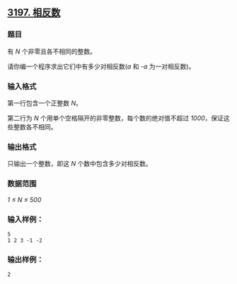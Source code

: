 ## [3197. 相反数](https://www.acwing.com/problem/content/3200/)

### 题目

有 *N* 个非零且各不相同的整数。

请你编一个程序求出它们中有多少对相反数(*a* 和 *-a* 为一对相反数)。

### 输入格式

第一行包含一个正整数 *N*。

第二行为 *N* 个用单个空格隔开的非零整数，每个数的绝对值不超过 *1000*，保证这些整数各不相同。

### 输出格式

只输出一个整数，即这 *N* 个数中包含多少对相反数。

### 数据范围

*1 ≤ N ≤ 500*

### 输入样例：

```
5
1 2 3 -1 -2
```

### 输出样例：

```
2
```
